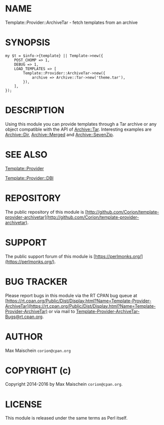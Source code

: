 # NAME

Template::Provider::ArchiveTar - fetch templates from an archive

# SYNOPSIS

    my $t = $info->{template} || Template->new({
        POST_CHOMP => 1,
        DEBUG => 1,
        LOAD_TEMPLATES => [
            Template::Provider::ArchiveTar->new({
                archive => Archive::Tar->new('theme.tar'),
            }),
        ],
    });

# DESCRIPTION

Using this module you can provide templates through a Tar archive or any
object compatible with the API of [Archive::Tar](https://metacpan.org/pod/Archive::Tar). Interesting examples
are [Archive::Dir](https://metacpan.org/pod/Archive::Dir), [Archive::Merged](https://metacpan.org/pod/Archive::Merged) and [Archive::SevenZip](https://metacpan.org/pod/Archive::SevenZip).

# SEE ALSO

[Template::Provider](https://metacpan.org/pod/Template::Provider)

[Template::Provider::DBI](https://metacpan.org/pod/Template::Provider::DBI)

# REPOSITORY

The public repository of this module is 
[http://github.com/Corion/template-provider-archivetar](http://github.com/Corion/template-provider-archivetar).

# SUPPORT

The public support forum of this module is
[https://perlmonks.org/](https://perlmonks.org/).

# BUG TRACKER

Please report bugs in this module via the RT CPAN bug queue at
[https://rt.cpan.org/Public/Dist/Display.html?Name=Template-Provider-ArchiveTar](https://rt.cpan.org/Public/Dist/Display.html?Name=Template-Provider-ArchiveTar)
or via mail to [Template-Provider-ArchiveTar-Bugs@rt.cpan.org](https://metacpan.org/pod/Template-Provider-ArchiveTar-Bugs@rt.cpan.org).

# AUTHOR

Max Maischein `corion@cpan.org`

# COPYRIGHT (c)

Copyright 2014-2016 by Max Maischein `corion@cpan.org`.

# LICENSE

This module is released under the same terms as Perl itself.
